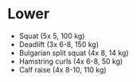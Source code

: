 # Lower
* Squat (5x 5, 100 kg)
* Deadlift (3x 6-8, 150 kg)
* Bulgarian split squat (4x 8, 14 kg)
* Hamstring curls (4x 6-8, 50 kg)
* Calf raise (4x 8-10, 110 kg)
